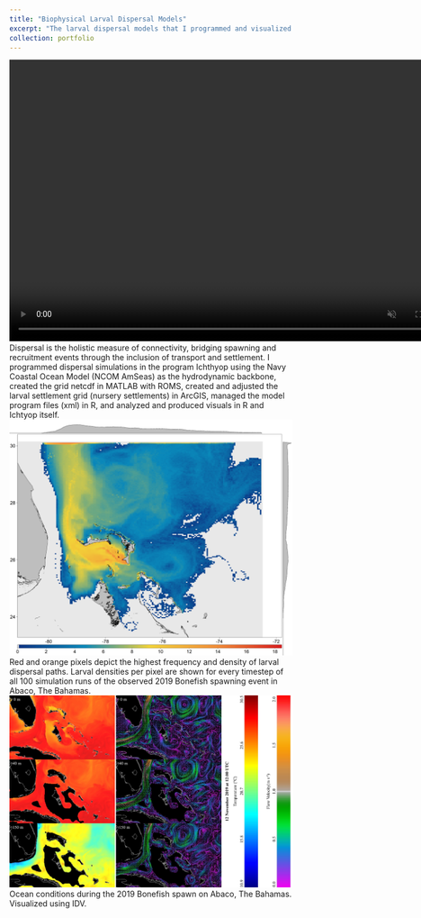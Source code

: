 ```yaml
---
title: "Biophysical Larval Dispersal Models"
excerpt: "The larval dispersal models that I programmed and visualized here are from my publication on [Bonefish larval dispersal](https://journals.plos.org/plosone/article?id=10.1371/journal.pone.0276528). Modeling and visualizing in Ichthyop, R, and ArcGIS make for compelling visual assessments of dispersal patterns!<br/><img src='/images/FullDispersalSim.png'>"
collection: portfolio
---
```

<video controls="" width="800" height="500" muted="" loop="" autoplay="">
<source src='https://github.com/smlombardo/smlombardo.github.io/assets/163476157/cca0ca27-f951-4b6d-918a-60f0a4054de5'>
</video>
Dispersal is the holistic measure of connectivity, bridging spawning and recruitment events through the inclusion of transport and settlement. I programmed dispersal simulations in the program Ichthyop using the Navy Coastal Ocean Model (NCOM AmSeas) as the hydrodynamic backbone, created the grid netcdf in MATLAB with ROMS, created and adjusted the larval settlement grid (nursery settlements) in ArcGIS, managed the model program files (xml) in R, and analyzed and produced visuals in R and Ichtyop itself.

<img src='/images/FullDispersalSim.png'>
Red and orange pixels depict the highest frequency and density of larval dispersal paths. Larval densities per pixel are shown for every timestep of all 100 simulation runs of the observed 2019 Bonefish spawning event in Abaco, The Bahamas.

<img src='/images/OceanConditions.jpg'>
Ocean conditions during the 2019 Bonefish spawn on Abaco, The Bahamas. Visualized using IDV.
